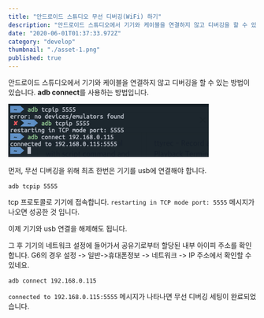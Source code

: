 ```yaml
---
title: "안드로이드 스튜디오 무선 디버깅(WiFi) 하기"
description: "안드로이드 스튜디오에서 기기와 케이블을 연결하지 않고 디버깅을 할 수 있는 방법이 있습니다. **adb connect**를 사용하는 방법입니다. 먼저, 무선 디버깅을 위해 최초 한번은 기기를 usb에 연결해야 합니다."
date: "2020-06-01T01:37:33.972Z"
category: "develop"
thumbnail: "./asset-1.png"
published: true
---
```


안드로이드 스튜디오에서 기기와 케이블을 연결하지 않고 디버깅을 할 수 있는 방법이 있습니다. **adb connect**를 사용하는 방법입니다.


![image](./asset-1.png)

먼저, 무선 디버깅을 위해 최초 한번은 기기를 usb에 연결해야 합니다.

```shell
adb tcpip 5555
```

tcp 프로토콜로 기기에 접속합니다. `restarting in TCP mode port: 5555` 메시지가 나오면 성공한 것 입니다.

이제 기기와 usb 연결을 해제해도 됩니다.

그 후 기기의 네트워크 설정에 들어가서 공유기로부터 할당된 내부 아이피 주소를 확인합니다. G6의 경우 설정 -> 일반->휴대폰정보 -> 네트워크 -> IP 주소에서 확인할 수 있네요.

```shell
adb connect 192.168.0.115
```

`connected to 192.168.0.115:5555` 메시지가 나타나면 무선 디버깅 세팅이 완료되었습니다.
